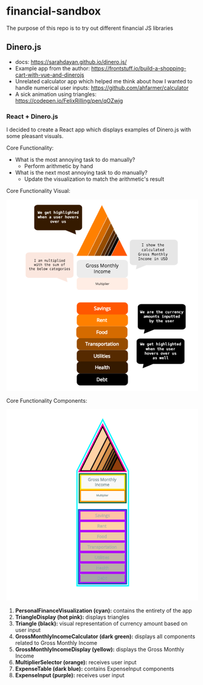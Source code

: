 # financial-sandbox
The purpose of this repo is to try out different financial JS libraries

## Dinero.js
- docs: <a href="https://sarahdayan.github.io/dinero.js/" target="_blank">https://sarahdayan.github.io/dinero.js/</a>
- Example app from the author: https://frontstuff.io/build-a-shopping-cart-with-vue-and-dinerojs
- Unrelated calculator app which helped me think about how I wanted to handle numerical user inputs: <a href="https://github.com/ahfarmer/calculator" target="_blank">https://github.com/ahfarmer/calculator</a>
- A sick animation using triangles: <a href="https://codepen.io/FelixRilling/pen/qOZwjg" target="_blank">https://codepen.io/FelixRilling/pen/qOZwjg</a>

### React + Dinero.js
I decided to create a React app which displays examples of Dinero.js with some pleasant visuals.

Core Functionality:

- What is the most annoying task to do manually?
  - Perform arithmetic by hand
- What is the next most annoying task to do manually?
  - Update the visualization to match the arithmetic's result

Core Functionality Visual:

<img src="PersonalFinanceAppMockUp.png"/>

Core Functionality Components:

<img src="PersonalFinanceAppComponents.png" />

1. <strong>PersonalFinanceVisualization (cyan):</strong> contains the entirety of the app
2. <strong>TriangleDisplay (hot pink):</strong> displays triangles
3. <strong>Triangle (black):</strong> visual representation of currency amount based on user input
4. <strong>GrossMonthlyIncomeCalculator (dark green):</strong> displays all components related to Gross Monthly Income
5. <strong>GrossMonthlyIncomeDisplay (yellow):</strong> displays the Gross Monthly Income
6. <strong>MultiplierSelector (orange):</strong> receives user input
7. <strong>ExpenseTable (dark blue):</strong> contains ExpenseInput components
8. <strong>ExpenseInput (purple):</strong> receives user input
